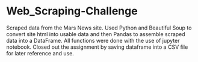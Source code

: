# Web_Scraping-Challenge

Scraped data from the Mars News site. Used Python and Beautiful Soup to convert site html into usable data and then Pandas to assemble scraped data into a DataFrame. All functions were done with the use of jupyter notebook. Closed out the assignment by saving dataframe into a CSV file for later reference and use. 
